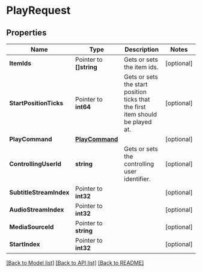 # PlayRequest

## Properties

Name | Type | Description | Notes
------------ | ------------- | ------------- | -------------
**ItemIds** | Pointer to **[]string** | Gets or sets the item ids. | [optional] 
**StartPositionTicks** | Pointer to **int64** | Gets or sets the start position ticks that the first item should be played at. | [optional] 
**PlayCommand** | [**PlayCommand**](PlayCommand.md) |  | [optional] 
**ControllingUserId** | **string** | Gets or sets the controlling user identifier. | [optional] 
**SubtitleStreamIndex** | Pointer to **int32** |  | [optional] 
**AudioStreamIndex** | Pointer to **int32** |  | [optional] 
**MediaSourceId** | Pointer to **string** |  | [optional] 
**StartIndex** | Pointer to **int32** |  | [optional] 

[[Back to Model list]](../README.md#documentation-for-models) [[Back to API list]](../README.md#documentation-for-api-endpoints) [[Back to README]](../README.md)


